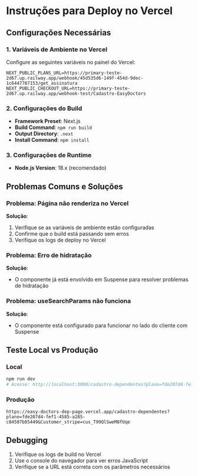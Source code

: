 # Instruções para Deploy no Vercel

## Configurações Necessárias

### 1. Variáveis de Ambiente no Vercel
Configure as seguintes variáveis no painel do Vercel:

```
NEXT_PUBLIC_PLANS_URL=https://primary-teste-2d67.up.railway.app/webhook/45d535d6-149f-454d-9dec-1c6447787153/get_assinatura
NEXT_PUBLIC_CHECKOUT_URL=https://primary-teste-2d67.up.railway.app/webhook-test/Cadastro-EasyDoctors
```

### 2. Configurações do Build
- **Framework Preset**: Next.js
- **Build Command**: `npm run build`
- **Output Directory**: `.next`
- **Install Command**: `npm install`

### 3. Configurações de Runtime
- **Node.js Version**: 18.x (recomendado)

## Problemas Comuns e Soluções

### Problema: Página não renderiza no Vercel
**Solução**: 
1. Verifique se as variáveis de ambiente estão configuradas
2. Confirme que o build está passando sem erros
3. Verifique os logs de deploy no Vercel

### Problema: Erro de hidratação
**Solução**: 
- O componente já está envolvido em Suspense para resolver problemas de hidratação

### Problema: useSearchParams não funciona
**Solução**: 
- O componente está configurado para funcionar no lado do cliente com Suspense

## Teste Local vs Produção

### Local
```bash
npm run dev
# Acesse: http://localhost:3000/cadastro-dependentes?plano=fde207d4-fef1-4585-a285-c84507b85449&Customer_stripe=cus_T99QlSweM8fUqe
```

### Produção
```
https://easy-doctors-dep-page.vercel.app/cadastro-dependentes?plano=fde207d4-fef1-4585-a285-c84507b85449&Customer_stripe=cus_T99QlSweM8fUqe
```

## Debugging

1. Verifique os logs de build no Vercel
2. Use o console do navegador para ver erros JavaScript
3. Verifique se a URL está correta com os parâmetros necessários
